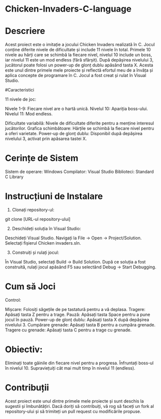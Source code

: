 # Chicken-Invaders-C-language

# Descriere
Acest proiect este o imitație a jocului Chicken Invaders realizată în C. Jocul conține diferite nivele de dificultate și include 11 nivele în total. Primele 10 nivele au hărți care se schimbă la fiecare nivel, nivelul 10 include un boss, iar nivelul 11 este un mod endless (fără sfârșit). După depășirea nivelului 3, jucătorul poate folosi un power-up de glonț dublu apăsând tasta X. Acesta este unul dintre primele mele proiecte și reflectă efortul meu de a învăța și aplica concepte de programare în C. Jocul a fost creat și rulat în Visual Studio.

#Caracteristici

11 nivele de joc:

Nivele 1-9: Fiecare nivel are o hartă unică.
Nivelul 10: Apariția boss-ului.
Nivelul 11: Mod endless.

Dificultate variabilă: Nivele de dificultate diferite pentru a menține interesul jucătorilor.
Grafica schimbătoare: Hărțile se schimbă la fiecare nivel pentru a oferi varietate.
Power-up de glonț dublu: Disponibil după depășirea nivelului 3, activat prin apăsarea tastei X.

# Cerințe de Sistem

Sistem de operare: Windows
Compilator: Visual Studio
Biblioteci: Standard C Library

# Instrucțiuni de Instalare
1. Clonați repository-ul:
   
git clone [URL-ul repository-ului]

2. Deschideți soluția în Visual Studio:

Deschideți Visual Studio.
Navigați la File -> Open -> Project/Solution.
Selectați fișierul Chicken invaders.sln.

3. Construiți și rulați jocul:

În Visual Studio, selectați Build -> Build Solution.
După ce soluția a fost construită, rulați jocul apăsând F5 sau selectând Debug -> Start Debugging.

# Cum să Joci

Control:

Mișcare: Folosiți săgețile de pe tastatură pentru a vă deplasa.
Tragere: Apăsați tasta Z pentru a trage.
Pauză: Apăsați tasta Space pentru a pune jocul în pauză.
Power-up de glonț dublu: Apăsați tasta X după depășirea nivelului 3.
Cumpărare grenade: Apăsați tasta B pentru a cumpăra grenade.
Tragere cu grenade: Apăsați tasta C pentru a trage cu grenade.

# Obiectiv:

Eliminați toate găinile din fiecare nivel pentru a progresa.
Înfruntați boss-ul în nivelul 10.
Supraviețuiți cât mai mult timp în nivelul 11 (endless).

# Contribuții

Acest proiect este unul dintre primele mele proiecte și sunt deschis la sugestii și îmbunătățiri. Dacă doriți să contribuiți, vă rog să faceți un fork al repository-ului și să trimiteți un pull request cu modificările propuse.

